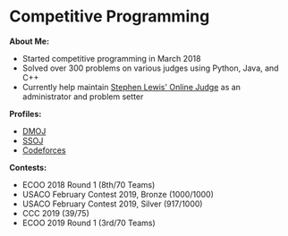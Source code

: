 # Competitive Programming

**About Me:**
- Started competitive programming in March 2018
- Solved over 300 problems on various judges using Python, Java, and C++
- Currently help maintain [Stephen Lewis' Online Judge](https://ssoj.ca/) as an administrator and problem setter

**Profiles:**
- [DMOJ](https://dmoj.ca/user/Joon7891)
- [SSOJ](https://ssoj.ca/user/Joon7891)
- [Codeforces](https://codeforces.com/profile/Joon7891)

**Contests:**
- ECOO 2018 Round 1 (8th/70 Teams)
- USACO February Contest 2019, Bronze (1000/1000)
- USACO February Contest 2019, Silver (917/1000)
- CCC 2019 (39/75)
- ECOO 2019 Round 1 (3rd/70 Teams)

